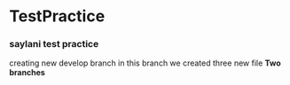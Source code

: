 # TestPractice
### saylani test practice
creating new develop branch in this branch we created three new file
**Two branches**